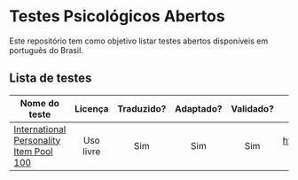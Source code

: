 # Testes Psicológicos Abertos

Este repositório tem como objetivo listar testes abertos disponíveis em português do Brasil. 


## Lista de testes

| Nome do teste   |     Licença      |  Traduzido?  | Adaptado? | Validado? | Link no Github | 
|-----------------|:----------------:|:------------:|:---------:|:---------:|:--------------:|
|  [International Personality Item Pool 100](https://henriquepgomide.github.io/personality-big-five-ipip100/)      |  Uso livre       |    Sim       |   Sim     |    Sim    | https://github.com/henriquepgomide/personality-big-five-ipip100 |

